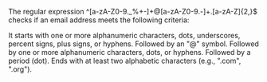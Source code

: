 The regular expression ^[a-zA-Z0-9._%+-]+@[a-zA-Z0-9.-]+\.[a-zA-Z]{2,}$ checks if an email address meets the following criteria:

It starts with one or more alphanumeric characters, dots, underscores, percent signs, plus signs, or hyphens.
Followed by an "@" symbol.
Followed by one or more alphanumeric characters, dots, or hyphens.
Followed by a period (dot).
Ends with at least two alphabetic characters (e.g., ".com", ".org").
